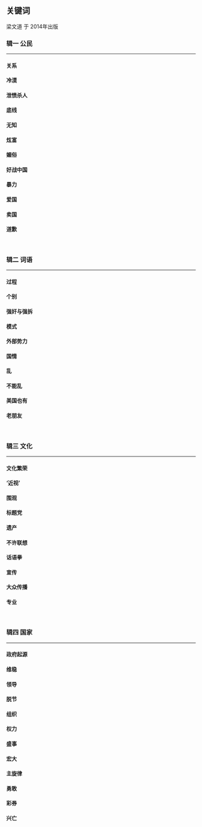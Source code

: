 ## 关键词
梁文道 于 2014年出版

### 辑一 公民
---
#### 关系
#### 冷漠
#### 泄愤杀人
#### 底线
#### 无知
#### 炫富
#### 媚俗
#### 好战中国
#### 暴力
#### 爱国
#### 卖国
#### 道歉
<br>

### 辑二 词语
---
#### 过程
#### 个别
#### 强奸与强拆
#### 模式
#### 外部势力
#### 国情
#### 乱
#### 不能乱
#### 美国也有
#### 老朋友
<br>

### 辑三 文化
---
#### 文化繁荣
#### ‘近视’
#### 围观
#### 标题党
#### 遗产
#### 不许联想
#### 话语拳
#### 宣传
#### 大众传播
#### 专业
<br>

### 辑四 国家
---
#### 政府起源
#### 维稳
#### 领导
#### 脱节
#### 组织
#### 权力
#### 盛事
#### 宏大
#### 主旋律
#### 勇敢
#### 彩券
#### 兴亡

